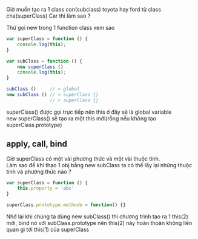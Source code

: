 Giờ muốn tạo ra 1 class con\(subclass\) toyota hay ford từ class cha\(superClass\) Car thì làm sao ?

Thử gọi new trong 1 function class xem sao

```js
var superClass = function () {
    console.log(this);
}

var subClass = function () {
    new superClass ()
    console.log(this);
}

subClass ()     // > global
new subClass () // > superClass {}
                // > superClass {}
```

superClass\(\) được gọi trực tiếp nên this ở đây sẽ là global variable  
new superClass\(\) sẽ tạo ra một this mới\(rỗng nếu không tạo superClass.prototype\)

## apply, call, bind

Giờ superClass có một vài phương thức và một vài  thuộc tính.  
Làm sao để khi thạo 1 obj bằng new subClass ta có thể lấy lại những thuộc tính và phương thức nào ?

```js
var superClass = function () {
    this.property = 'abc'
}

superClass.prototype.methode = function() {}


```

Nhớ lại khi chúng ta dùng new subClass\(\) thì chương trình tạo ra 1 this\(2\)  mới, bind nó với subClass.prototype nên this\(2\) này hoàn thoàn không liên quan gì tới this\(1\) của superClass





